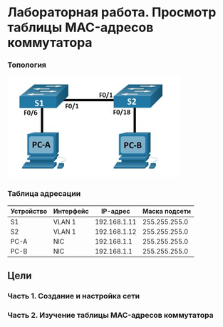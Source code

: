 # Лабораторная работа. Просмотр таблицы MAC-адресов коммутатора

### Топология

![](https://github.com/AlexIridium/net_engineer_otus/blob/main/lab02/pic01.JPG)

### Таблица адресации

| Устройство | Интерфейс | IP-адрес | Маска подсети |
| --- | --- | --- | --- |
| S1 | VLAN 1 | 192.168.1.11 | 255.255.255.0 |
| S2 | VLAN 1 | 192.168.1.12 | 255.255.255.0 |
| PC-A | NIC | 192.168.1.1 | 255.255.255.0 |
| PC-B | NIC | 192.168.1.1 | 255.255.255.0 |


## Цели

   ### Часть 1. Создание и настройка сети
   ### Часть 2. Изучение таблицы MAC-адресов коммутатора

   




